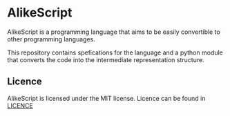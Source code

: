 # AlikeScript
AlikeScript is a programming language that aims to be easily convertible to other programming languages.

This repository contains spefications for the language and a python module that converts the code into the intermediate representation structure.

## Licence
AlikeScript is licensed under the MIT license.
Licence can be found in [LICENCE](./LICENCE)